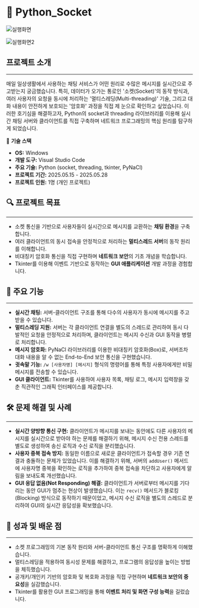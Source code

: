 # 💬 Python_Socket

![실행화면](https://github.com/user-attachments/assets/635b0953-7b1f-496c-a854-a759939655cd)

![실행화면2](https://github.com/user-attachments/assets/735d15a7-18a6-4cc3-b0b1-b504f03c7d52)

## 프로젝트 소개
---
매일 일상생활에서 사용하는 채팅 서비스가 어떤 원리로 수많은 메시지를 실시간으로 주고받는지 궁금했습니다. 특히, 데이터가 오가는 통로인 '소켓(Socket)'의 동작 방식과, 여러 사용자의 요청을 동시에 처리하는 '멀티스레딩(Multi-threading)' 기술, 그리고 대화 내용이 안전하게 보호되는 '암호화' 과정을 직접 제 눈으로 확인하고 싶었습니다. 이러한 호기심을 해결하고자, Python의 socket과 threading 라이브러리를 이용해 실시간 채팅 서버와 클라이언트를 직접 구축하며 네트워크 프로그래밍의 핵심 원리를 탐구하게 되었습니다.

🧰 **기술 스택** <br>
- **OS:** Windows
- **개발 도구:** Visual Studio Code
- **주요 기술:** Python (socket, threading, tkinter, PyNaCl)
- **프로젝트 기간:** 2025.05.15 - 2025.05.28
- **프로젝트 인원:** 1명 (개인 프로젝트)

## 🔍 프로젝트 목표
---
- 소켓 통신을 기반으로 사용자들이 실시간으로 메시지를 교환하는 **채팅 환경**을 구축합니다.
- 여러 클라이언트의 동시 접속을 안정적으로 처리하는 **멀티스레드 서버**의 동작 원리를 이해합니다.
- 비대칭키 암호화 통신을 직접 구현하며 **네트워크 보안**의 기초 개념을 학습합니다.
- Tkinter를 이용해 이벤트 기반으로 동작하는 **GUI 애플리케이션** 개발 과정을 경험합니다.

## 📗 주요 기능
---
- **실시간 채팅:** 서버-클라이언트 구조를 통해 다수의 사용자가 동시에 메시지를 주고받을 수 있습니다.
- **멀티스레딩 지원:** 서버는 각 클라이언트 연결을 별도의 스레드로 관리하여 동시 다발적인 요청을 안정적으로 처리하며, 클라이언트는 메시지 수신과 GUI 동작을 병렬로 처리합니다.
- **메시지 암호화:** PyNaCl 라이브러리를 이용한 비대칭키 암호화(Box)로, 서버조차 대화 내용을 알 수 없는 End-to-End 보안 통신을 구현했습니다.
- **귓속말 기능:** `/w [사용자명] [메시지]` 형식의 명령어를 통해 특정 사용자에게만 비밀 메시지를 전송할 수 있습니다.
- **GUI 클라이언트:** Tkinter를 사용하여 사용자 목록, 채팅 로그, 메시지 입력창을 갖춘 직관적인 그래픽 인터페이스를 제공합니다.

## 🛠️ 문제 해결 및 사례
---
- **실시간 양방향 통신 구현:** 클라이언트가 메시지를 보내는 동안에도 다른 사용자의 메시지를 실시간으로 받아야 하는 문제를 해결하기 위해, 메시지 수신 전용 스레드를 별도로 생성하여 송신 로직과 수신 로직을 분리했습니다.
- **사용자 중복 접속 방지:** 동일한 이름으로 새로운 클라이언트가 접속할 경우 기존 연결과 충돌하는 문제가 있었습니다. 이를 해결하기 위해, 서버의 `addUser()` 메서드에 사용자명 중복을 확인하는 로직을 추가하여 중복 접속을 차단하고 사용자에게 알림을 보내도록 개선했습니다.
- **GUI 응답 없음(Not Responding) 해결:** 클라이언트가 서버로부터 메시지를 기다리는 동안 GUI가 멈추는 현상이 발생했습니다. 이는 `recv()` 메서드가 블로킹(Blocking) 방식으로 동작하기 때문이었고, 메시지 수신 로직을 별도의 스레드로 분리하여 GUI의 실시간 응답성을 확보했습니다.

## 📌 성과 및 배운 점
---
- 소켓 프로그래밍의 기본 동작 원리와 서버-클라이언트 통신 구조를 명확하게 이해했습니다.
- 멀티스레딩을 적용하여 동시성 문제를 해결하고, 프로그램의 응답성을 높이는 방법을 체득했습니다.
- 공개키/개인키 기반의 암호화 및 복호화 과정을 직접 구현하며 **네트워크 보안의 중요성**을 실감했습니다.
- Tkinter를 활용한 GUI 프로그래밍을 통해 **이벤트 처리 및 화면 구성 능력**을 길렀습니다.
